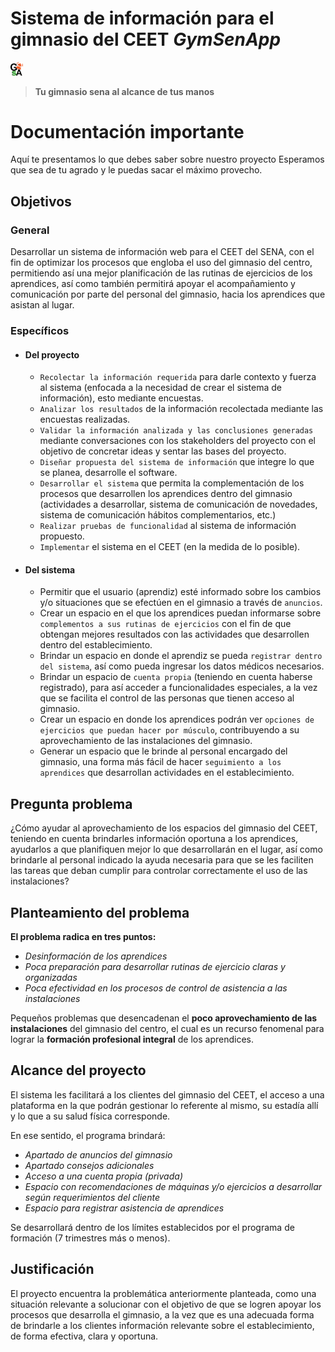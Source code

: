 # Sistema de información para el gimnasio del CEET _GymSenApp_

<!-- ![Logo GymSenApp](./web/Images/LogoGsA.png){width='40px'} -->
<!-- ![Logo GymSenApp](https://github.com/marcooolfoxygamer/repositorioprueba.git/main/web/Images/LogoGsA.png){width='40px'} -->

<!-- ![Logo GymSenApp](https://raw.github.com/marcooolfoxygamer/repositorioprueba/main/web/Images/LogoGsA.png){width=40px height=40px} -->

<img src="./web/Images/LogoGsA.png" alt="Logo GymSenApp" width="20px">

> **Tu gimnasio sena al alcance de tus manos**

# Documentación importante

Aquí te presentamos lo que debes saber sobre nuestro proyecto
Esperamos que sea de tu agrado y le puedas sacar el máximo provecho.

## Objetivos

### General
Desarrollar un sistema de información web para el CEET del SENA, con el fin de optimizar los procesos que engloba el uso del gimnasio del centro, permitiendo así una mejor planificación de las rutinas de ejercicios de los aprendices, así como también permitirá apoyar el acompañamiento y comunicación por parte del personal del gimnasio, hacia los aprendices que asistan al lugar.​

### Específicos
- #### Del proyecto
	- `Recolectar la información requerida` para darle contexto y fuerza al ​sistema (enfocada a la necesidad de crear el sistema de información), ​esto mediante encuestas.​
	-   `Analizar los resultados` de la información recolectada mediante las ​encuestas realizadas.​
	-   `Validar la información analizada y las conclusiones generadas` mediante conversaciones con los stakeholders del proyecto con el ​objetivo de concretar ideas y sentar las bases del proyecto.​
	-   `Diseñar propuesta del sistema de información` que integre lo que se ​planea, desarrolle el software.​
	 -  `Desarrollar el sistema` que permita la complementación de los procesos que desarrollen los aprendices dentro del gimnasio ​(actividades a desarrollar, sistema de comunicación de novedades, ​sistema de comunicación hábitos complementarios, etc.)
	-   `Realizar pruebas de funcionalidad` al sistema de información propuesto.​
	-   `Implementar` el sistema en el CEET (en la medida de lo posible).​

- #### Del sistema
	-   Permitir que el usuario (aprendiz) esté informado sobre los cambios y/o situaciones que se efectúen en el gimnasio a través de `anuncios`. 
	-   Crear un espacio en el que los aprendices puedan informarse sobre​ `complementos a sus rutinas de ejercicios` con el fin de que obtengan mejores resultados con las actividades que desarrollen dentro del establecimiento.​
	-   Brindar un espacio en donde el aprendiz se pueda `registrar dentro del ​sistema`, así como pueda ingresar los datos médicos necesarios.​
	- Brindar un espacio de `cuenta propia` (teniendo en cuenta haberse registrado), para así acceder a funcionalidades especiales, a la vez que ​se facilita el control de las personas que tienen acceso al gimnasio.​
	- Crear un espacio en donde los aprendices podrán ver `opciones de ejercicios que puedan hacer por músculo`, contribuyendo a su aprovechamiento de las instalaciones del gimnasio.​
	- Generar un espacio que le brinde al personal encargado del gimnasio, una forma más fácil de hacer `seguimiento a los aprendices` que desarrollan actividades en el establecimiento.​

## Pregunta problema

¿Cómo ayudar al aprovechamiento de los espacios del gimnasio del CEET, teniendo en cuenta brindarles información oportuna a los aprendices, ayudarlos a que planifiquen mejor lo que desarrollarán en el lugar, así como brindarle al personal indicado la ayuda necesaria para que se les faciliten las tareas que deban cumplir para controlar correctamente el uso de las instalaciones?​

## Planteamiento del problema

**El problema radica en tres puntos:​**
- _Desinformación de los aprendices_
- _Poca preparación para desarrollar rutinas de ejercicio claras y organizadas_
- _Poca efectividad en los procesos de control de asistencia a las instalaciones_

Pequeños problemas que desencadenan el **poco aprovechamiento de las instalaciones** del gimnasio del centro, el cual es un recurso fenomenal para lograr la **formación profesional integral** de los aprendices.​

## Alcance del proyecto

El sistema les facilitará a los clientes del gimnasio del CEET, el acceso a una plataforma en la que podrán gestionar lo referente al mismo, su estadía allí y lo que a su salud física corresponde. ​

En ese sentido, el programa brindará:
-   _Apartado de anuncios del gimnasio_
-   _Apartado consejos adicionales_
-   _Acceso a una cuenta propia (privada)_
-   _Espacio con recomendaciones de máquinas y/o ejercicios a desarrollar según requerimientos del cliente_
-   _Espacio para registrar asistencia de aprendices_
    
Se desarrollará dentro de los límites establecidos por el programa de formación (7 trimestres más o menos).​

## Justificación​

El proyecto encuentra la problemática anteriormente planteada, como una situación relevante a solucionar con el objetivo de que se logren apoyar los procesos que desarrolla el gimnasio, a la vez que es una adecuada forma de brindarle a los clientes información relevante sobre el establecimiento, de forma efectiva, clara y oportuna.​